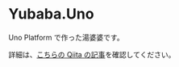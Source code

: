 # Yubaba.Uno

Uno Platform で作った湯婆婆です。

詳細は、[こちらの Qiita の記事](https://qiita.com/okazuki/items/abf0469527c2e67b4840)を確認してください。
